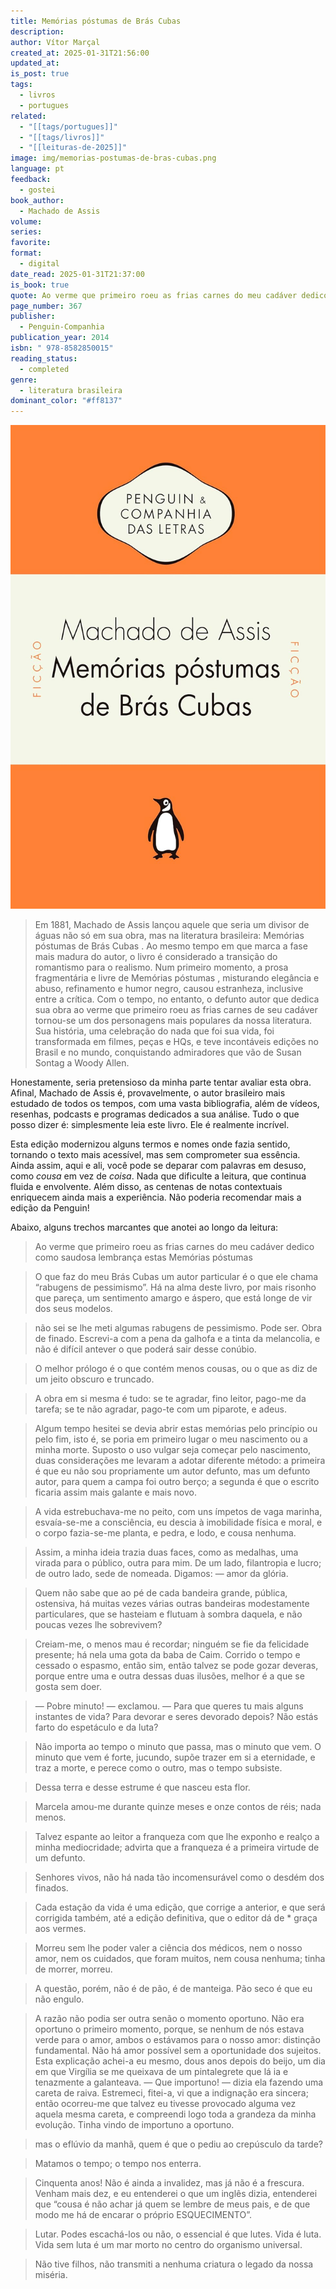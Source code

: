 ```yaml
---
title: Memórias póstumas de Brás Cubas
description: 
author: Vítor Marçal
created_at: 2025-01-31T21:56:00
updated_at: 
is_post: true
tags:
  - livros
  - portugues
related:
  - "[[tags/portugues]]"
  - "[[tags/livros]]"
  - "[[leituras-de-2025]]"
image: img/memorias-postumas-de-bras-cubas.png
language: pt
feedback:
  - gostei
book_author:
  - Machado de Assis
volume: 
series: 
favorite: 
format:
  - digital
date_read: 2025-01-31T21:37:00
is_book: true
quote: Ao verme que primeiro roeu as frias carnes do meu cadáver dedico como saudosa lembrança estas Memórias póstumas
page_number: 367
publisher:
  - Penguin-Companhia
publication_year: 2014
isbn: " 978-8582850015"
reading_status:
  - completed
genre:
  - literatura brasileira
dominant_color: "#ff8137"
---
```

![memorias-postumas-de-bras-cubas](img/memorias-postumas-de-bras-cubas.png)

> Em 1881, Machado de Assis lançou aquele que seria um divisor de águas não só em sua obra, mas na literatura brasileira: Memórias póstumas de Brás Cubas . Ao mesmo tempo em que marca a fase mais madura do autor, o livro é considerado a transição do romantismo para o realismo. Num primeiro momento, a prosa fragmentária e livre de Memórias póstumas , misturando elegância e abuso, refinamento e humor negro, causou estranheza, inclusive entre a crítica. Com o tempo, no entanto, o defunto autor que dedica sua obra ao verme que primeiro roeu as frias carnes de seu cadáver tornou-se um dos personagens mais populares da nossa literatura. Sua história, uma celebração do nada que foi sua vida, foi transformada em filmes, peças e HQs, e teve incontáveis edições no Brasil e no mundo, conquistando admiradores que vão de Susan Sontag a Woody Allen.

Honestamente, seria pretensioso da minha parte tentar avaliar esta obra. Afinal, Machado de Assis é, provavelmente, o autor brasileiro mais estudado de todos os tempos, com uma vasta bibliografia, além de vídeos, resenhas, podcasts e programas dedicados a sua análise. Tudo o que posso dizer é: simplesmente leia este livro. Ele é realmente incrível.

Esta edição modernizou alguns termos e nomes onde fazia sentido, tornando o texto mais acessível, mas sem comprometer sua essência. Ainda assim, aqui e ali, você pode se deparar com palavras em desuso, como _cousa_ em vez de _coisa_. Nada que dificulte a leitura, que continua fluida e envolvente. Além disso, as centenas de notas contextuais enriquecem ainda mais a experiência. Não poderia recomendar mais a edição da Penguin!

Abaixo, alguns trechos marcantes que anotei ao longo da leitura:

> Ao verme que primeiro roeu as frias carnes do meu cadáver dedico como saudosa lembrança estas Memórias póstumas

> O que faz do meu Brás Cubas um autor particular é o que ele chama “rabugens de pessimismo”. Há na alma deste livro, por mais risonho que pareça, um sentimento amargo e áspero, que está longe de vir dos seus modelos.

> não sei se lhe meti algumas rabugens de pessimismo. Pode ser. Obra de finado. Escrevi-a com a pena da galhofa e a tinta da melancolia, e não é difícil antever o que poderá sair desse conúbio.

> O melhor prólogo é o que contém menos cousas, ou o que as diz de um jeito obscuro e truncado.

> A obra em si mesma é tudo: se te agradar, fino leitor, pago-me da tarefa; se te não agradar, pago-te com um piparote, e adeus.

> Algum tempo hesitei se devia abrir estas memórias pelo princípio ou pelo fim, isto é, se poria em primeiro lugar o meu nascimento ou a minha morte. Suposto o uso vulgar seja começar pelo nascimento, duas considerações me levaram a adotar diferente método: a primeira é que eu não sou propriamente um autor defunto, mas um defunto autor, para quem a campa foi outro berço; a segunda é que o escrito ficaria assim mais galante e mais novo.

> A vida estrebuchava-me no peito, com uns ímpetos de vaga marinha, esvaía-se-me a consciência, eu descia à imobilidade física e moral, e o corpo fazia-se-me planta, e pedra, e lodo, e cousa nenhuma.

> Assim, a minha ideia trazia duas faces, como as medalhas, uma virada para o público, outra para mim. De um lado, filantropia e lucro; de outro lado, sede de nomeada. Digamos: — amor da glória.

> Quem não sabe que ao pé de cada bandeira grande, pública, ostensiva, há muitas vezes várias outras bandeiras modestamente particulares, que se hasteiam e flutuam à sombra daquela, e não poucas vezes lhe sobrevivem?

> Creiam-me, o menos mau é recordar; ninguém se fie da felicidade presente; há nela uma gota da baba de Caim. Corrido o tempo e cessado o espasmo, então sim, então talvez se pode gozar deveras, porque entre uma e outra dessas duas ilusões, melhor é a que se gosta sem doer.

> — Pobre minuto! — exclamou. — Para que queres tu mais alguns instantes de vida? Para devorar e seres devorado depois? Não estás farto do espetáculo e da luta?

> Não importa ao tempo o minuto que passa, mas o minuto que vem. O minuto que vem é forte, jucundo, supõe trazer em si a eternidade, e traz a morte, e perece como o outro, mas o tempo subsiste.

> Dessa terra e desse estrume é que nasceu esta flor.

> Marcela amou-me durante quinze meses e onze contos de réis; nada menos.

> Talvez espante ao leitor a franqueza com que lhe exponho e realço a minha mediocridade; advirta que a franqueza é a primeira virtude de um defunto.

> Senhores vivos, não há nada tão incomensurável como o desdém dos finados.

> Cada estação da vida é uma edição, que corrige a anterior, e que será corrigida também, até a edição definitiva, que o editor dá de * graça aos vermes.

> Morreu sem lhe poder valer a ciência dos médicos, nem o nosso amor, nem os cuidados, que foram muitos, nem cousa nenhuma; tinha de morrer, morreu.

> A questão, porém, não é de pão, é de manteiga. Pão seco é que eu não engulo.

> A razão não podia ser outra senão o momento oportuno. Não era oportuno o primeiro momento, porque, se nenhum de nós estava verde para o amor, ambos o estávamos para o nosso amor: distinção fundamental. Não há amor possível sem a oportunidade dos sujeitos. Esta explicação achei-a eu mesmo, dous anos depois do beijo, um dia em que Virgília se me queixava de um pintalegrete que lá ia e tenazmente a galanteava. — Que importuno! — dizia ela fazendo uma careta de raiva. Estremeci, fitei-a, vi que a indignação era sincera; então ocorreu-me que talvez eu tivesse provocado alguma vez aquela mesma careta, e compreendi logo toda a grandeza da minha evolução. Tinha vindo de importuno a oportuno.

> mas o eflúvio da manhã, quem é que o pediu ao crepúsculo da tarde?

> Matamos o tempo; o tempo nos enterra.

> Cinquenta anos! Não é ainda a invalidez, mas já não é a frescura. Venham mais dez, e eu entenderei o que um inglês dizia, entenderei que “cousa é não achar já quem se lembre de meus pais, e de que modo me há de encarar o próprio ESQUECIMENTO”.

> Lutar. Podes escachá-los ou não, o essencial é que lutes. Vida é luta. Vida sem luta é um mar morto no centro do organismo universal.

> Não tive filhos, não transmiti a nenhuma criatura o legado da nossa miséria.
